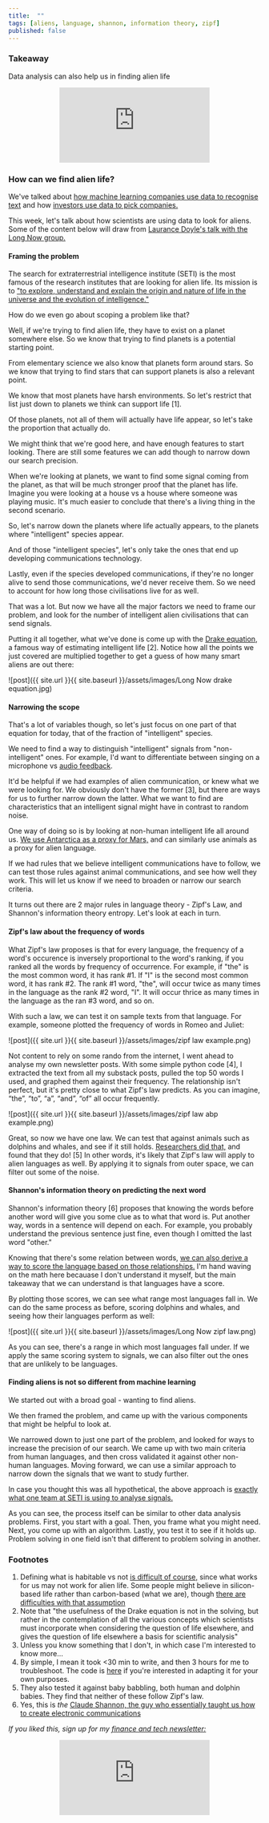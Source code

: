 ```yaml
---
title:  ""  
tags: [aliens, language, shannon, information theory, zipf]
published: false
---
```


### Takeaway

Data analysis can also help us in finding alien life

<style>
      .iframe-container {
        overflow: hidden;        
        padding-top: 50%; <!-- Calculated from the aspect ration of the content (in case of 16:9 it is 9/16= 0.5625) -->
        position: relative;
      }
      .iframe-container iframe { 
         border: 0;
         height: 100%; <!-- Finally, width and height are set to 100% so the iframe takes up 100% of the containers space. -->
         left: 0;
         position: absolute;
         top: 0;
         width: 100%;
         display: block;
         margin: 0 auto; <!-- center image -->
      }
      <!-- 4x3 Aspect Ratio -->
      .iframe-container-4x3 {
        padding-top: 75%;
      }
</style> 

<div class="iframe-container-4x3">
  <p align="center"><iframe src="https://avoidboringpeople.substack.com/embed" frameborder="0" scrolling="no"> </iframe></p>
</div>

### How can we find alien life?

We've talked about [how machine learning companies use data to recognise text](https://avoidboringpeople.substack.com/p/the-next-machine-learning-startup "ML") and how [investors use data to pick companies.](https://avoidboringpeople.substack.com/p/not-everything-is-insider-trading "invest")

This week, let's talk about how scientists are using data to look for aliens. Some of the content below will draw from [Laurance Doyle's talk with the Long Now group.](http://longnow.org/seminars/02020/apr/29/interspecies-communication-and-search-extraterrestrial-intelligence/ "Long")

#### Framing the problem

The search for extraterrestrial intelligence institute (SETI) is the most famous of the research institutes that are looking for alien life. Its mission is to ["to explore, understand and explain the origin and nature of life in the universe and the evolution of intelligence."](https://www.seti.org/about-us/mission "mission")

How do we even go about scoping a problem like that? 

Well, if we're trying to find alien life, they have to exist on a planet somewhere else. So we know that trying to find planets is a potential starting point.

From elementary science we also know that planets form around stars. So we know that trying to find stars that can support planets is also a relevant point.

We know that most planets have harsh environments. So let's restrict that list just down to planets we think can support life \[1\].

Of those planets, not all of them will actually have life appear, so let's take the proportion that actually do.

We might think that we're good here, and have enough features to start looking. There are still some features we can add though to narrow down our search precision. 

When we're looking at planets, we want to find some signal coming from the planet, as that will be much stronger proof that the planet has life. Imagine you were looking at a house vs a house where someone was playing music. It's much easier to conclude that there's a living thing in the second scenario. 

So, let's narrow down the planets where life actually appears, to the planets where "intelligent" species appear.

And of those "intelligent species", let's only take the ones that end up developing communications technology. 

Lastly, even if the species developed communications, if they're no longer alive to send those communications, we'd never receive them. So we need to account for how long those civilisations live for as well.

That was a lot. But now we have all the major factors we need to frame our problem, and look for the number of intelligent alien civilisations that can send signals.

Putting it all together, what we've done is come up with the [Drake equation](https://en.wikipedia.org/wiki/Drake_equation#:~:text=The%20Drake%20equation%20is%20a%20statement%20that%20stimulates%20intellectual%20curiosity,a%20part%20of%20that%20universe. "Drake"), a famous way of estimating intelligent life \[2\]. Notice how all the points we just covered are multiplied together to get a guess of how many smart aliens are out there:

![post]({{ site.url }}{{ site.baseurl }}/assets/images/Long Now drake equation.jpg)

#### Narrowing the scope 

That's a lot of variables though, so let's just focus on one part of that equation for today, that of the fraction of "intelligent" species. 

We need to find a way to distinguish "intelligent" signals from "non-intelligent" ones. For example, I'd want to differentiate between singing on a microphone vs [audio feedback](https://en.wikipedia.org/wiki/Audio_feedback "audio"). 

It'd be helpful if we had examples of alien communication, or knew what we were looking for. We obviously don't have the former \[3\], but there are ways for us to further narrow down the latter. What we want to find are characteristics that an intelligent signal might have in contrast to random noise.

One way of doing so is by looking at non-human intelligent life all around us. [We use Antarctica as a proxy for Mars,](https://www.cnn.com/2015/12/09/health/white-mars-antarctica-concordia/index.html "Mars") and can similarly use animals as a proxy for alien language. 

If we had rules that we believe intelligent communications have to follow, we can test those rules against animal communications, and see how well they work. This will let us know if we need to broaden or narrow our search criteria.

It turns out there are 2 major rules in language theory - Zipf's Law, and Shannon's information theory entropy. Let's look at each in turn.

#### Zipf's law about the frequency of words

What Zipf's law proposes is that for every language, the frequency of a word's occurence is inversely proportional to the word's ranking, if you ranked all the words by frequency of occurrence. For example, if "the" is the most common word, it has rank #1. If "I" is the second most common word, it has rank #2. The rank #1 word, "the", will occur twice as many times in the language as the rank #2 word, "I". It will occur thrice as many times in the language as the ran #3 word, and so on.

With such a law, we can test it on sample texts from that language. For example, someone plotted the frequency of words in Romeo and Juliet:

![post]({{ site.url }}{{ site.baseurl }}/assets/images/zipf law example.png)

Not content to rely on some rando from the internet, I went ahead to analyse my own newsletter posts. With some simple python code \[4\], I extracted the text from all my substack posts, pulled the top 50 words I used, and graphed them against their frequency. The relationship isn't perfect, but it's pretty close to what Zipf's law predicts. As you can imagine, “the”, “to”, “a”, “and”, “of” all occur frequently.

![post]({{ site.url }}{{ site.baseurl }}/assets/images/zipf law abp example.png)

Great, so now we have one law. We can test that against animals such as dolphins and whales, and see if it still holds. [Researchers did that,](https://www.seti.org/animal-communications-information-theory-and-search-extraterrestrial-intelligence-seti#:~:text=We%20also%20found%20that%20bottlenose,Zipf's%20Law%20distribution%20of%20signals.&text=In%20other%20words%2C%20baby%20bottlenose,start%20to%20whistle%20like%20adults. "dolphin") and found that they do! \[5\] In other words, it's likely that Zipf's law will apply to alien languages as well. By applying it to signals from outer space, we can filter out some of the noise.

#### Shannon's information theory on predicting the next word

Shannon's information theory \[6\] proposes that knowing the words before another word will give you some clue as to what that word is. Put another way, words in a sentence will depend on each. For example, you probably understand the previous sentence just fine, even though I omitted the last word "other."

Knowing that there's some relation between words, [we can also derive a way to score the language based on those relationships.](https://langev.com/pdf/plotkin00languageEvolution.pdf "shannon") I'm hand waving on the math here becauase I don't understand it myself, but the main takeaway that we can understand is that languages have a score. 

By plotting those scores, we can see what range most languages fall in. We can do the same process as before, scoring dolphins and whales, and seeing how their languages perform as well:

![post]({{ site.url }}{{ site.baseurl }}/assets/images/Long Now zipf law.png)

As you can see, there's a range in which most languages fall under. If we apply the same scoring system to signals, we can also filter out the ones that are unlikely to be languages.

#### Finding aliens is not so different from machine learning

We started out with a broad goal - wanting to find aliens. 

We then framed the problem, and came up with the various components that might be helpful to look at.

We narrowed down to just one part of the problem, and looked for ways to increase the precision of our search. We came up with two main criteria from human languages, and then cross validated it against other non-human languages. Moving forward, we can use a similar approach to narrow down the signals that we want to study further.

In case you thought this was all hypothetical, the above approach is [exactly what one team at SETI is using to analyse signals.](https://www.seti.org/animal-communications-information-theory-and-search-extraterrestrial-intelligence-seti#:~:text=We%20also%20found%20that%20bottlenose,Zipf's%20Law%20distribution%20of%20signals.&text=In%20other%20words%2C%20baby%20bottlenose,start%20to%20whistle%20like%20adults. "SETI")

As you can see, the process itself can be similar to other data analysis problems. First, you start with a goal. Then, you frame what you might need. Next, you come up with an algorithm. Lastly, you test it to see if it holds up. Problem solving in one field isn't that different to problem solving in another. 

### Footnotes

1. Defining what is habitable vs not [is difficult of course,](https://en.wikipedia.org/wiki/Circumstellar_habitable_zone "zone") since what works for us may not work for alien life. Some people might believe in silicon-based life rather than carbon-based (what we are), though [there are difficulties with that assumption](https://astronomy.stackexchange.com/questions/20858/why-do-aliens-have-to-be-carbon-based-lifeforms "carbon")
2. Note that "the usefulness of the Drake equation is not in the solving, but rather in the contemplation of all the various concepts which scientists must incorporate when considering the question of life elsewhere, and gives the question of life elsewhere a basis for scientific analysis"
3. Unless you know something that I don't, in which case I'm interested to know more...
4. By simple, I mean it took <30 min to write, and then 3 hours for me to troubleshoot. The code is [here](https://github.com/leonlinsx/ABP-code/blob/master/Python-projects/File%20extractor.py "git") if you're interested in adapting it for your own purposes. 
5. They also tested it against baby babbling, both human and dolphin babies. They find that neither of these follow Zipf's law.
6. Yes, this is *the* [Claude Shannon, the guy who essentially taught us how to create electronic communications](https://www.itsoc.org/about/shannon "Shannon")

*If you liked this, sign up for my [finance and tech newsletter:](https://avoidboringpeople.substack.com/ "ABP")*

<div class="iframe-container-4x3">
  <p align="center"><iframe src="https://avoidboringpeople.substack.com/embed" frameborder="0" scrolling="no"> </iframe></p>
</div>
